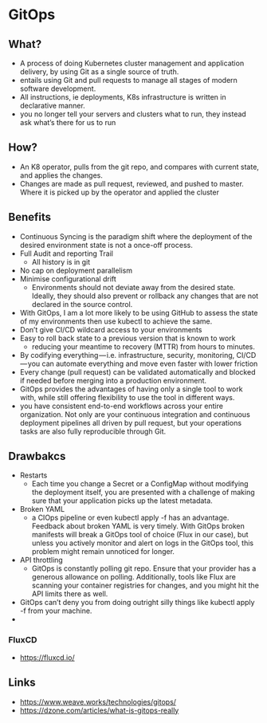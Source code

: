 # GitOps

## What?

- A process of doing Kubernetes cluster management and application delivery, by using Git as a single source of truth.
- entails using Git and pull requests to manage all stages of modern software development.
- All instructions, ie deployments, K8s infrastructure is written in declarative manner.
- you no longer tell your servers and clusters what to run, they instead ask what’s there for us to run

## How?

- An K8 operator, pulls from the git repo, and compares with current state, and applies the changes.
- Changes are made as pull request, reviewed, and pushed to master. Where it is picked up by the operator and applied the cluster

## Benefits

- Continuous Syncing is the paradigm shift where the deployment of the desired environment state is not a once-off process.
- Full Audit and reporting Trail
  - All history is in git
- No cap on deployment parallelism
- Minimise configurational drift
  - Environments should not deviate away from the desired state. Ideally, they should also prevent or rollback any changes that are not declared in the source control.
- With GitOps, I am a lot more likely to be using GitHub to assess the state of my environments then use kubectl to achieve the same.
- Don’t give CI/CD wildcard access to your environments
- Easy to roll back state to a previous version that is known to work
  - reducing your meantime to recovery (MTTR) from hours to minutes.
- By codifying everything — i.e. infrastructure, security, monitoring, CI/CD — you can automate everything and move even faster with lower friction
- Every change (pull request) can be validated automatically and blocked if needed before merging into a production environment.
- GitOps provides the advantages of having only a single tool to work with, while still offering flexibility to use the tool in different ways.
- you have consistent end-to-end workflows across your entire organization. Not only are your continuous integration and continuous deployment pipelines all driven by pull request, but your operations tasks are also fully reproducible through Git.

## Drawbakcs

- Restarts
  - Each time you change a Secret or a ConfigMap without modifying the deployment itself, you are presented with a challenge of making sure that your application picks up the latest metadata.
- Broken YAML
  - a CIOps pipeline or even kubectl apply -f has an advantage. Feedback about broken YAML is very timely. With GitOps broken manifests will break a GitOps tool of choice (Flux in our case), but unless you actively monitor and alert on logs in the GitOps tool, this problem might remain unnoticed for longer.
- API throttling
  - GitOps is constantly polling git repo. Ensure that your provider has a generous allowance on polling. Additionally, tools like Flux are scanning your container registries for changes, and you might hit the API limits there as well.
- GitOps can’t deny you from doing outright silly things like kubectl apply -f from your machine.
-

### FluxCD

- https://fluxcd.io/

## Links

- https://www.weave.works/technologies/gitops/
- https://dzone.com/articles/what-is-gitops-really
